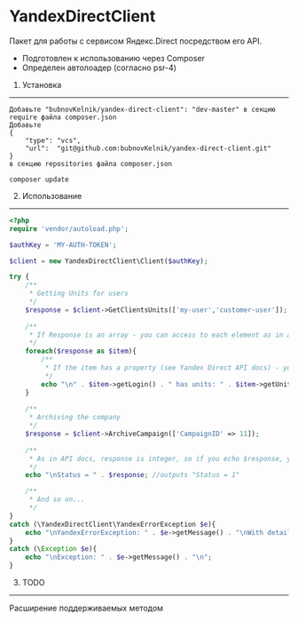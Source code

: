 # YandexDirectClient

Пакет для работы с сервисом Яндекс.Direct посредством его API.

* Подготовлен к использованию через Composer
* Определен автолоадер (согласно psr-4)

1) Установка
----------------------------------

    Добавьте "bubnovKelnik/yandex-direct-client": "dev-master" в секцию require файла composer.json
    Добавьте 
    {
        "type": "vcs",
        "url":  "git@github.com:bubnovKelnik/yandex-direct-client.git"
    }
    в секцию repositories файла composer.json
    
    composer update

2) Использование
-------------------------------------
```php
<?php
require 'vendor/autoload.php';

$authKey = 'MY-AUTH-TOKEN';

$client = new YandexDirectClient\Client($authKey);

try {
    /**
     * Getting Units for users
     */
    $response = $client->GetClientsUnits(['my-user','customer-user']);
    
    /**
     * If Response is an array - you can access to each element as in array
     */
    foreach($response as $item){
        /**
         * If the item has a property (see Yandex Direct API docs) - you can access it by getter
         */
        echo "\n" . $item->getLogin() . " has units: " . $item->getUnitsRest();
    }
    
    /**
     * Archiving the company
     */
    $response = $client->ArchiveCampaign(['CampaignID' => 11]);
    
    /**
     * As in API docs, response is integer, so if you echo $response, you will get plain integer
     */
    echo "\nStatus = " . $response; //outputs "Status = 1"

    /**
     * And so on...
     */
}
catch (\YandexDirectClient\YandexErrorException $e){
    echo "\nYandexErrorException: " . $e->getMessage() . "\nWith details: " . $e->getErrorDetail() . "\n";
}
catch (\Exception $e){
    echo "\nException: " . $e->getMessage() . "\n";
}
```

3) TODO
-------------------------------------

Расширение поддерживаемых методом